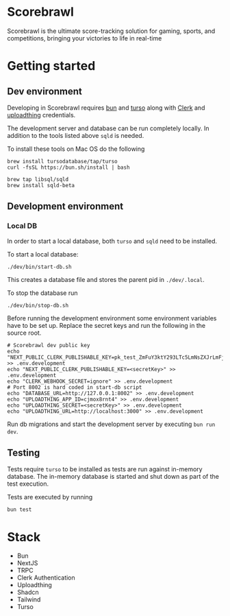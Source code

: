 # Scorebrawl

Scorebrawl is the ultimate score-tracking solution for gaming, sports, and competitions, bringing your victories to life in real-time

# Getting started

## Dev environment

Developing in Scorebrawl requires [bun](https://bun.sh/) and [turso](https://turso.tech/) along with [Clerk](https://clerk.com) and [uploadthing](https://uploadthing.com) credentials.

The development server and database can be run completely locally.
In addition to the tools listed above `sqld` is needed.

To install these tools on Mac OS do the following

```
brew install tursodatabase/tap/turso
curl -fsSL https://bun.sh/install | bash

brew tap libsql/sqld
brew install sqld-beta
```

## Development environment

### Local DB

In order to start a local database, both `turso` and `sqld` need to be installed.

To start a local database:

`./dev/bin/start-db.sh`

This creates a database file and stores the parent pid in `./dev/.local`.

To stop the database run

`./dev/bin/stop-db.sh`

Before running the development environment some environment variables have to be set up. Replace the secret keys and run the following in the source root.

```
# Scorebrawl dev public key
echo "NEXT_PUBLIC_CLERK_PUBLISHABLE_KEY=pk_test_ZmFuY3ktY293LTc5LmNsZXJrLmFjY291bnRzLmRldiQ" >> .env.development
echo "NEXT_PUBLIC_CLERK_PUBLISHABLE_KEY=<secretKey>" >> .env.development
echo "CLERK_WEBHOOK_SECRET=ignore" >> .env.development
# Port 8002 is hard coded in start-db script
echo "DATABASE_URL=http://127.0.0.1:8002" >> .env.development
echo "UPLOADTHING_APP_ID=cjmox8rnt4" >> .env.development
echo "UPLOADTHING_SECRET=<secretKey>" >> .env.development
echo "UPLOADTHING_URL=http://localhost:3000" >> .env.development
```

Run db migrations and start the development server by executing `bun run dev`.

## Testing

Tests require `turso` to be installed as tests are run against in-memory database.
The in-memory database is started and shut down as part of the test execution.

Tests are executed by running

`bun test`

# Stack

- Bun
- NextJS
- TRPC
- Clerk Authentication
- Uploadthing
- Shadcn
- Tailwind
- Turso
